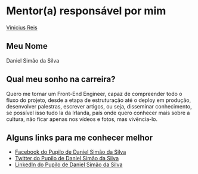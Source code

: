 # Mentor(a) responsável por mim

[Vinicius Reis](/mentores/perfis/vinicius_reis.md)

## Meu Nome

Daniel Simão da Silva

## Qual meu sonho na carreira?

Quero me tornar um Front-End Engineer, capaz de compreender todo o fluxo do projeto, desde a etapa de estruturação até o deploy em produção, desenvolver palestras, escrever artigos, ou seja, disseminar conhecimento, se possível isso tudo la da Irlanda, país onde quero conhecer mais sobre a cultura, não ficar apenas nos vídeos e fotos, mas vivência-lo.

## Alguns links para me conhecer melhor

- [Facebook do Pupilo de Daniel Simão da Silva](https://www.facebook.com/simao.dev)
- [Twitter do Pupilo de Daniel Simão da Silva](https://twitter.com/simaodeveloper)
- [LinkedIn do Pupilo de Daniel Simão da Silva](https://www.linkedin.com/in/daniel-simao-da-silva)
```
